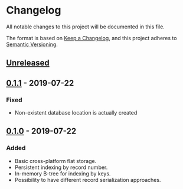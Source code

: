 # Changelog
All notable changes to this project will be documented in this file.

The format is based on [Keep a Changelog](https://keepachangelog.com/en/1.0.0/),
and this project adheres to [Semantic Versioning](https://semver.org/spec/v2.0.0.html).

## [Unreleased]

## [0.1.1] - 2019-07-22
### Fixed
- Non-existent database location is actually created

## [0.1.0] - 2019-07-22
### Added
- Basic cross-platform flat storage.
- Persistent indexing by record number.
- In-memory B-tree for indexing by keys.
- Possibility to have different record serialization approaches.

[Unreleased]: https://github.com/olivierlacan/keep-a-changelog/compare/v0.1.1...HEAD
[0.1.1]: https://github.com/olivierlacan/keep-a-changelog/releases/tag/v0.1.1
[0.1.0]: https://github.com/olivierlacan/keep-a-changelog/releases/tag/v0.1.0
